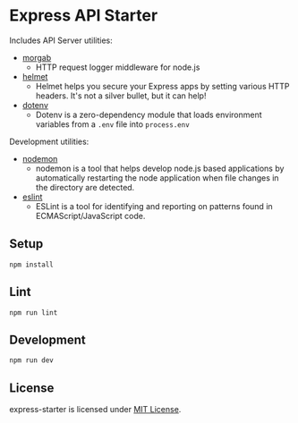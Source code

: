 # Express API Starter

Includes API Server utilities:

* [morgab](https://www.npmjs.com/package/morgan)
    * HTTP request logger middleware for node.js
* [helmet](https://www.npmjs.com/package/helmet)
    * Helmet helps you secure your Express apps by setting various HTTP headers. It's not a silver bullet, but it can help!
* [dotenv](https://www.npmjs.com/package/dotenv)
    * Dotenv is a zero-dependency module that loads environment variables from a `.env` file into `process.env`

Development utilities:

* [nodemon](https://www.npmjs.com/package/nodemon)
    * nodemon is a tool that helps develop node.js based applications by automatically restarting the node application when file changes in the directory are detected.
* [eslint](https://www.npmjs.com/package/eslint)
    * ESLint is a tool for identifying and reporting on patterns found in ECMAScript/JavaScript code.

## Setup

```
npm install
```

## Lint

```
npm run lint
```

## Development

```
npm run dev
```

## License 

express-starter is licensed under [MIT License](https://github.com/Nacaulius/express-starter/blob/master/LICENSE).